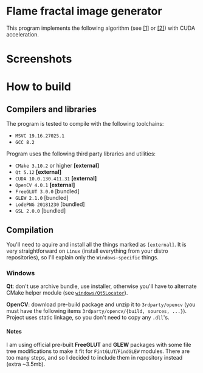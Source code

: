 # Flame fractal image generator
This program implements the following algorithm (see [[1]](paper/flame_draves.pdf) or [[2]](https://flam3.com/flame_draves.pdf)) with CUDA acceleration.

# Screenshots

# How to build
## Compilers and libraries
The program is tested to compile with the following toolchains:
* `MSVC 19.16.27025.1`
* `GCC 8.2`

Program uses the following third party libraries and utilities:
* `CMake 3.10.2` or higher **[external]**
* `Qt 5.12` **[external]**
* `CUDA 10.0.130.411.31` **[external]**
* `OpenCV 4.0.1` **[external]**
* `FreeGLUT 3.0.0` [bundled]
* `GLEW 2.1.0` [bundled]
* `LodePNG 20181230` [bundled]
* `GSL 2.0.0` [bundled]

## Compilation
You'll need to aquire and install all the things marked as `[external]`. It is very straightforward on `Linux` (install everything from your distro repositories), so I'll explain only the `Windows-specific` things.

### Windows
**Qt**: don't use archive bundle, use installer, otherwise you'll have to alternate CMake helper module (see [`windows/Qt5Locator`](cmake/windows/Qt5Locator.cmake)).

**OpenCV**: download pre-build package and unzip it to `3rdparty/opencv` (you must have the following items `3rdparty/opencv/{build, sources, ...}`). Project uses static linkage, so you don't need to copy any `.dll`'s.

#### Notes
I am using official pre-built **FreeGLUT** and **GLEW** packages with some file tree modifications to make it fit for `FintGLUT`/`FindGLEW` modules. There are too many steps, and so I decided to include them in repository instead (extra ~3.5mb).
